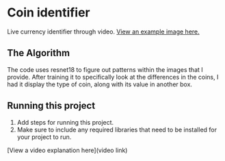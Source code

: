 # Coin identifier

Live currency identifier through video. 
[View an example image here.](https://imgur.com/uTBTJau)

## The Algorithm

The code uses resnet18 to figure out patterns within the images that I provide. After training it to specifically look at the differences in the coins, I had it display the type of coin, along with its value in another box.

## Running this project

1. Add steps for running this project.
2. Make sure to include any required libraries that need to be installed for your project to run.

[View a video explanation here](video link)
